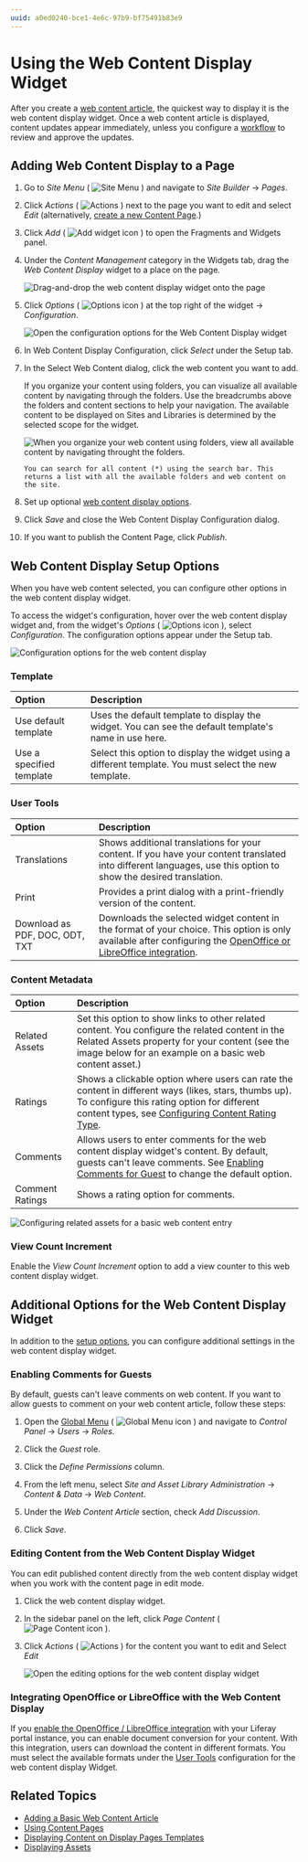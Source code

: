 ```yaml
---
uuid: a0ed0240-bce1-4e6c-97b9-bf75491b83e9
---
```

# Using the Web Content Display Widget

After you create a [web content article](../../../content-authoring-and-management/web-content/web-content-articles/adding-a-basic-web-content-article.md), the quickest way to display it is the web content display widget. Once a web content article is displayed, content updates appear immediately, unless you configure a [workflow](../../../process-automation/workflow/introduction-to-workflow.md) to review and approve the updates.

## Adding Web Content Display to a Page

1. Go to *Site Menu* ( ![Site Menu](../../../images/icon-product-menu.png) ) and navigate to *Site Builder* &rarr; *Pages*.

1. Click *Actions* ( ![Actions](../../../images/icon-actions.png) ) next to the page you want to edit and select *Edit* (alternatively, [create a new Content Page](../../creating-pages/adding-pages/adding-a-page-to-a-site.md).)

1. Click *Add* ( ![Add widget icon](../../../images/icon-add-widget.png) ) to open the Fragments and Widgets panel.

1. Under the *Content Management* category in the Widgets tab, drag the *Web Content Display* widget to a place on the page.

    ![Drag-and-drop the web content display widget onto the page](./using-the-web-content-display-widget/images/01.png)

1. Click *Options* ( ![Options icon](../../../images/icon-app-options.png) ) at the top right of the widget &rarr; *Configuration*.

    ![Open the configuration options for the Web Content Display widget](./using-the-web-content-display-widget/images/02.gif)

1. In Web Content Display Configuration, click *Select* under the Setup tab.

1. In the Select Web Content dialog, click the web content you want to add.

   If you organize your content using folders, you can visualize all available content by navigating through the folders. Use the breadcrumbs above the folders and content sections to help your navigation. The available content to be displayed on Sites and Libraries is determined by the selected scope for the widget.

   ![When you organize your web content using folders, view all available content by navigating throught the folders.](./using-the-web-content-display-widget/images/03.png)

   ```{tip}
   You can search for all content (*) using the search bar. This returns a list with all the available folders and web content on the site.
   ```

1. Set up optional [web content display options](#web-content-display-setup-options).

1. Click *Save* and close the Web Content Display Configuration dialog.

1. If you want to publish the Content Page, click *Publish*.

## Web Content Display Setup Options

When you have web content selected, you can configure other options in the web content display widget.

To access the widget's configuration, hover over the web content display widget and, from the widget's *Options* ( ![Options icon](../../../images/icon-widget-options.png) ), select *Configuration*. The configuration options appear under the Setup tab.

![Configuration options for the web content display](./using-the-web-content-display-widget/images/04.png)

### Template

| Option | Description |
| :--- | :--- |
| Use default template | Uses the default template to display the widget. You can see the default template's name in use here. |
| Use a specified template | Select this option to display the widget using a different template. You must select the new template. |

### User Tools

| Option | Description |
| :--- | :--- |
| Translations | Shows additional translations for your content. If you have your content translated into different languages, use this option to show the desired translation. |
| Print | Provides a print dialog with a print-friendly version of the content. |
| Download as PDF, DOC, ODT, TXT | Downloads the selected widget content in the format of your choice. This option is only available after configuring the [OpenOffice or LibreOffice integration](#integrating-open-office-or-libre-office-with-the-web-content-display). |

### Content Metadata

| Option | Description |
| :--- | :--- |
| Related Assets | Set this option to show links to other related content. You configure the related content in the Related Assets property for your content (see the image below for an example on a basic web content asset.) |
| Ratings | Shows a clickable option where users can rate the content in different ways (likes, stars, thumbs up). To configure this rating option for different content types, see [Configuring Content Rating Type](../../../site-building/site-settings/site-content-configurations/configuring-content-rating-type.md). |
| Comments | Allows users to enter comments for the web content display widget's content. By default, guests can't leave comments. See [Enabling Comments for Guest](#enabling-comments-for-guests) to change the default option. |
| Comment Ratings | Shows a rating option for comments. |

![Configuring related assets for a basic web content entry](./using-the-web-content-display-widget/images/05.png)

### View Count Increment

Enable the *View Count Increment* option to add a view counter to this web content display widget.

## Additional Options for the Web Content Display Widget

In addition to the [setup options](#web-content-display-setup-options), you can configure additional settings in the web content display widget.

### Enabling Comments for Guests

By default, guests can't leave comments on web content. If you want to allow guests to comment on your web content article, follow these steps:

1. Open the [Global Menu](../../../getting-started/navigating-dxp.md) ( ![Global Menu icon](../../../images/icon-applications-menu.png) ) and navigate to *Control Panel* &rarr; *Users* &rarr; *Roles*.

1. Click the *Guest* role.

1. Click the *Define Permissions* column.

1. From the left menu, select *Site and Asset Library Administration* &rarr; *Content & Data* &rarr; *Web Content*.

1. Under the *Web Content Article* section, check *Add Discussion*.

1. Click *Save*.

### Editing Content from the Web Content Display Widget

You can edit published content directly from the web content display widget when you work with the content page in edit mode.

1. Click the web content display widget.

1. In the sidebar panel on the left, click *Page Content* ( ![Page Content icon](../../../images/icon-paperclip.png) ).

1. Click *Actions* ( ![Actions](../../../images/icon-actions.png) ) for the content you want to edit and Select *Edit*

    ![Open the editing options for the web content display widget](./using-the-web-content-display-widget/images/06.png)

### Integrating OpenOffice or LibreOffice with the Web Content Display

If you [enable the OpenOffice / LibreOffice integration](../../../content-authoring-and-management/documents-and-media/devops/enabling-openoffice-libreoffice-integration.md) with your Liferay portal instance, you can enable document conversion for your content. With this integration, users can download the content in different formats. You must select the available formats under the [User Tools](#user-tools) configuration for the web content display Widget.

## Related Topics

- [Adding a Basic Web Content Article](../../../content-authoring-and-management/web-content/web-content-articles/adding-a-basic-web-content-article.md)
- [Using Content Pages](../../../site-building/creating-pages/using-content-pages.md)
- [Displaying Content on Display Pages Templates](../using-display-page-templates.md)
- [Displaying Assets](../using-the-asset-publisher-widget/displaying-assets-using-the-asset-publisher-widget.md)
